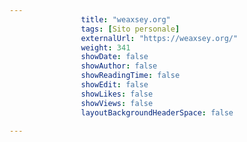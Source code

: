 ---
                title: "weaxsey.org"
                tags: [Sito personale]
                externalUrl: "https://weaxsey.org/"
                weight: 341
                showDate: false
                showAuthor: false
                showReadingTime: false
                showEdit: false
                showLikes: false
                showViews: false
                layoutBackgroundHeaderSpace: false
                ---

